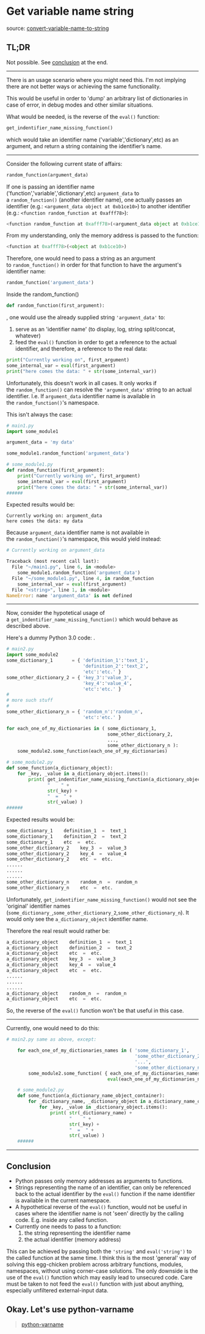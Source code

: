 # Get variable name string

source: [convert-variable-name-to-string](https://stackoverflow.com/questions/1534504/convert-variable-name-to-string)

## TL;DR

Not possible. See [conclusion](#conclusion) at the end.

---

There is an usage scenario where you might need this. I'm not implying there are not better ways or achieving the same functionality.

This would be useful in order to 'dump' an arbitrary list of dictionaries in case of error, in debug modes and other similar situations.

What would be needed, is the reverse of the `eval()` function:

```python
get_indentifier_name_missing_function()
```

which would take an identifier name ('variable','dictionary',etc) as an argument, and return a string containing the identifier’s name.

---

Consider the following current state of affairs:

```python
random_function(argument_data)
```

If one is passing an identifier name ('function','variable','dictionary',etc) `argument_data` to a `random_function()` (another identifier name), one actually passes an identifier (e.g.: `<argument_data object at 0xb1ce10>`) to another identifier (e.g.: `<function random_function at 0xafff78>`):

```python
<function random_function at 0xafff78>(<argument_data object at 0xb1ce10>)
```

From my understanding, only the memory address is passed to the function:

```python
<function at 0xafff78>(<object at 0xb1ce10>)
```

Therefore, one would need to pass a string as an argument to `random_function()` in order for that function to have the argument's identifier name:

```python
random_function('argument_data')
```

Inside the random_function()

```python
def random_function(first_argument):
```

, one would use the already supplied string `'argument_data'` to:

1. serve as an 'identifier name' (to display, log, string split/concat, whatever)
2. feed the `eval()` function in order to get a reference to the actual identifier, and therefore, a reference to the real data:

```python
print("Currently working on", first_argument)
some_internal_var = eval(first_argument)
print("here comes the data: " + str(some_internal_var))
```

Unfortunately, this doesn't work in all cases. It only works if the `random_function()` can resolve the `'argument_data'` string to an actual identifier. I.e. If `argument_data` identifier name is available in the `random_function()`'s namespace.

This isn't always the case:

```python
# main1.py
import some_module1

argument_data = 'my data'

some_module1.random_function('argument_data')

# some_module1.py
def random_function(first_argument):
    print("Currently working on", first_argument)
    some_internal_var = eval(first_argument)
    print("here comes the data: " + str(some_internal_var))
######
```

Expected results would be:

```plain
Currently working on: argument_data
here comes the data: my data
```

Because `argument_data` identifier name is not available in the `random_function()`'s namespace, this would yield instead:

```python
# Currently working on argument_data

Traceback (most recent call last):
  File "~/main1.py", line 6, in <module>
    some_module1.random_function('argument_data')
  File "~/some_module1.py", line 4, in random_function
    some_internal_var = eval(first_argument)
  File "<string>", line 1, in <module>
NameError: name 'argument_data' is not defined
```

---

Now, consider the hypotetical usage of a `get_indentifier_name_missing_function()` which would behave as described above.

Here's a dummy Python 3.0 code: .

```python
# main2.py
import some_module2
some_dictionary_1       = { 'definition_1':'text_1',
                            'definition_2':'text_2',
                            'etc':'etc.' }
some_other_dictionary_2 = { 'key_3':'value_3',
                            'key_4':'value_4',
                            'etc':'etc.' }
#
# more such stuff
#
some_other_dictionary_n = { 'random_n':'random_n',
                            'etc':'etc.' }

for each_one_of_my_dictionaries in ( some_dictionary_1,
                                     some_other_dictionary_2,
                                     ...,
                                     some_other_dictionary_n ):
    some_module2.some_function(each_one_of_my_dictionaries)

# some_module2.py
def some_function(a_dictionary_object):
    for _key, _value in a_dictionary_object.items():
        print( get_indentifier_name_missing_function(a_dictionary_object)    +
               "    " +
               str(_key) +
               "  =  " +
               str(_value) )
######
```

Expected results would be:

```python
some_dictionary_1    definition_1  =  text_1
some_dictionary_1    definition_2  =  text_2
some_dictionary_1    etc  =  etc.
some_other_dictionary_2    key_3  =  value_3
some_other_dictionary_2    key_4  =  value_4
some_other_dictionary_2    etc  =  etc.
......
......
......
some_other_dictionary_n    random_n  =  random_n
some_other_dictionary_n    etc  =  etc.
```

Unfortunately, `get_indentifier_name_missing_function()` would not see the 'original' identifier names (`some_dictionary_`,`some_other_dictionary_2`,`some_other_dictionary_n`). It would only see the `a_dictionary_object` identifier name.

Therefore the real result would rather be:

```python
a_dictionary_object    definition_1  =  text_1
a_dictionary_object    definition_2  =  text_2
a_dictionary_object    etc  =  etc.
a_dictionary_object    key_3  =  value_3
a_dictionary_object    key_4  =  value_4
a_dictionary_object    etc  =  etc.
......
......
......
a_dictionary_object    random_n  =  random_n
a_dictionary_object    etc  =  etc.
```

So, the reverse of the `eval()` function won't be that useful in this case.

---

Currently, one would need to do this:

```python
# main2.py same as above, except:

    for each_one_of_my_dictionaries_names in ( 'some_dictionary_1',
                                               'some_other_dictionary_2',
                                               '...',
                                               'some_other_dictionary_n' ):
        some_module2.some_function( { each_one_of_my_dictionaries_names :
                                     eval(each_one_of_my_dictionaries_names) } )

    # some_module2.py
    def some_function(a_dictionary_name_object_container):
        for _dictionary_name, _dictionary_object in a_dictionary_name_object_container.items():
            for _key, _value in _dictionary_object.items():
                print( str(_dictionary_name) +
                       "    " +
                       str(_key) +
                       "  =  " +
                       str(_value) )
    ######
```

---

## Conclusion

- Python passes only memory addresses as arguments to functions.
- Strings representing the name of an identifier, can only be referenced back to the actual identifier by the `eval()` function if the name identifier is available in the current namespace.
- A hypothetical reverse of the `eval()` function, would not be useful in cases where the identifier name is not 'seen' directly by the calling code. E.g. inside any called function.
- Currently one needs to pass to a function:
  1. the string representing the identifier name
  2. the actual identifier (memory address)

This can be achieved by passing both the `'string'` and `eval('string')` to the called function at the same time. I think this is the most 'general' way of solving this egg-chicken problem across arbitrary functions, modules, namespaces, without using corner-case solutions. The only downside is the use of the `eval()` function which may easily lead to unsecured code. Care must be taken to not feed the `eval()` function with just about anything, especially unfiltered external-input data.

## Okay. Let's use python-varname

> [python-varname](https://github.com/pwwang/python-varname)
